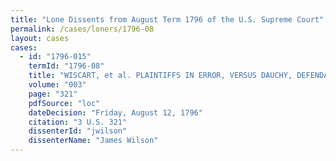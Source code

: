 ```yaml
---
title: "Lone Dissents from August Term 1796 of the U.S. Supreme Court"
permalink: /cases/loners/1796-08
layout: cases
cases:
  - id: "1796-015"
    termId: "1796-08"
    title: "WISCART, et al. PLAINTIFFS IN ERROR, VERSUS DAUCHY, DEFENDANT IN ERROR"
    volume: "003"
    page: "321"
    pdfSource: "loc"
    dateDecision: "Friday, August 12, 1796"
    citation: "3 U.S. 321"
    dissenterId: "jwilson"
    dissenterName: "James Wilson"
---
```

